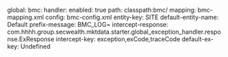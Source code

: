 global:
  bmc:
    handler:
      enabled: true
      path: classpath:bmc/
      mapping: bmc-mapping.xml
      config: bmc-config.xml
      entity-key: SITE
      default-entity-name: Default
      prefix-message: BMC_LOG=
      intercept-response: com.hhhh.group.secwealth.mktdata.starter.global_exception_handler.response.ExResponse
      intercept-key: exception,exCode,traceCode
      default-ex-key: Undefined